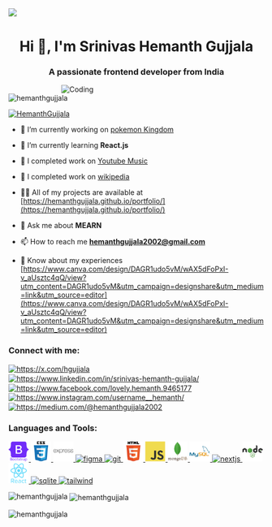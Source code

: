 <img width="1500"  src="https://www.interviewbit.com/blog/wp-content/uploads/2021/08/web-developer-skills.jpg"/>
<h1 align="center">Hi 👋, I'm Srinivas Hemanth Gujjala</h1>
<h3 align="center">A passionate frontend developer from India</h3>
<img align="right" alt="Coding" width="400" src="https://user-images.githubusercontent.com/74038190/212749447-bfb7e725-6987-49d9-ae85-2015e3e7cc41.gif"/>

<p align="left"> <img  src="https://komarev.com/ghpvc/?username=hemanthgujjala&label=Profile%20views&color=0e75b6&style=flat" alt="hemanthgujjala" /> </p>

<p align="left"> <a href="https://x.com/HGujjala" target="blank"><img  width="40" src="https://cdn.pixabay.com/photo/2017/11/10/05/05/twitter-2935414_1280.png" alt="HemanthGujjala" /></a> </p>

- 🔭 I’m currently working on [pokemon Kingdom](https://pokemon-api-lemon.vercel.app)

- 🌱 I’m currently learning **React.js**

- 👯 I completed work on [Youtube Music](https://you-tube-music-react-clone-react-project-1-mugjfghwl481.vercel.app/)

- 🤝 I completed work on [wikipedia](https://hemanth113.ccbp.tech/)

- 👨‍💻 All of my projects are available at [https://hemanthgujjala.github.io/portfolio/](https://hemanthgujjala.github.io/portfolio/)

- 💬 Ask me about **MEARN**

- 📫 How to reach me **hemanthgujjala2002@gmail.com**

- 📄 Know about my experiences [https://www.canva.com/design/DAGR1udo5vM/wAX5dFoPxI-v_aUsztc4qQ/view?utm_content=DAGR1udo5vM&utm_campaign=designshare&utm_medium=link&utm_source=editor](https://www.canva.com/design/DAGR1udo5vM/wAX5dFoPxI-v_aUsztc4qQ/view?utm_content=DAGR1udo5vM&utm_campaign=designshare&utm_medium=link&utm_source=editor)

<h3 align="left">Connect with me:</h3>
<p align="left">
<a href="https://twitter.com/https://x.com/hgujjala" target="blank"><img align="center" src="https://raw.githubusercontent.com/rahuldkjain/github-profile-readme-generator/master/src/images/icons/Social/twitter.svg" alt="https://x.com/hgujjala" height="30" width="40" /></a>
<a href="https://linkedin.com/in/https://www.linkedin.com/in/srinivas-hemanth-gujjala/" target="blank"><img align="center" src="https://raw.githubusercontent.com/rahuldkjain/github-profile-readme-generator/master/src/images/icons/Social/linked-in-alt.svg" alt="https://www.linkedin.com/in/srinivas-hemanth-gujjala/" height="30" width="40" /></a>
<a href="https://fb.com/https://www.facebook.com/lovely.hemanth.9465177" target="blank"><img align="center" src="https://raw.githubusercontent.com/rahuldkjain/github-profile-readme-generator/master/src/images/icons/Social/facebook.svg" alt="https://www.facebook.com/lovely.hemanth.9465177" height="30" width="40" /></a>
<a href="https://instagram.com/https://www.instagram.com/username__hemanth/" target="blank"><img align="center" src="https://raw.githubusercontent.com/rahuldkjain/github-profile-readme-generator/master/src/images/icons/Social/instagram.svg" alt="https://www.instagram.com/username__hemanth/" height="30" width="40" /></a>
<a href="https://medium.com/https://medium.com/@hemanthgujjala2002" target="blank"><img align="center" src="https://raw.githubusercontent.com/rahuldkjain/github-profile-readme-generator/master/src/images/icons/Social/medium.svg" alt="https://medium.com/@hemanthgujjala2002" height="30" width="40" /></a>
</p>

<h3 align="left">Languages and Tools:</h3>
<p align="left"> <a href="https://getbootstrap.com" target="_blank" rel="noreferrer"> <img src="https://raw.githubusercontent.com/devicons/devicon/master/icons/bootstrap/bootstrap-plain-wordmark.svg" alt="bootstrap" width="40" height="40"/> </a> <a href="https://www.w3schools.com/css/" target="_blank" rel="noreferrer"> <img src="https://raw.githubusercontent.com/devicons/devicon/master/icons/css3/css3-original-wordmark.svg" alt="css3" width="40" height="40"/> </a> <a href="https://expressjs.com" target="_blank" rel="noreferrer"> <img src="https://raw.githubusercontent.com/devicons/devicon/master/icons/express/express-original-wordmark.svg" alt="express" width="40" height="40"/> </a> <a href="https://www.figma.com/" target="_blank" rel="noreferrer"> <img src="https://www.vectorlogo.zone/logos/figma/figma-icon.svg" alt="figma" width="40" height="40"/> </a> <a href="https://git-scm.com/" target="_blank" rel="noreferrer"> <img src="https://www.vectorlogo.zone/logos/git-scm/git-scm-icon.svg" alt="git" width="40" height="40"/> </a> <a href="https://www.w3.org/html/" target="_blank" rel="noreferrer"> <img src="https://raw.githubusercontent.com/devicons/devicon/master/icons/html5/html5-original-wordmark.svg" alt="html5" width="40" height="40"/> </a> <a href="https://developer.mozilla.org/en-US/docs/Web/JavaScript" target="_blank" rel="noreferrer"> <img src="https://raw.githubusercontent.com/devicons/devicon/master/icons/javascript/javascript-original.svg" alt="javascript" width="40" height="40"/> </a> <a href="https://www.mongodb.com/" target="_blank" rel="noreferrer"> <img src="https://raw.githubusercontent.com/devicons/devicon/master/icons/mongodb/mongodb-original-wordmark.svg" alt="mongodb" width="40" height="40"/> </a> <a href="https://www.mysql.com/" target="_blank" rel="noreferrer"> <img src="https://raw.githubusercontent.com/devicons/devicon/master/icons/mysql/mysql-original-wordmark.svg" alt="mysql" width="40" height="40"/> </a> <a href="https://nextjs.org/" target="_blank" rel="noreferrer"> <img src="https://cdn.worldvectorlogo.com/logos/nextjs-2.svg" alt="nextjs" width="40" height="40"/> </a> <a href="https://nodejs.org" target="_blank" rel="noreferrer"> <img src="https://raw.githubusercontent.com/devicons/devicon/master/icons/nodejs/nodejs-original-wordmark.svg" alt="nodejs" width="40" height="40"/> </a> <a href="https://reactjs.org/" target="_blank" rel="noreferrer"> <img src="https://raw.githubusercontent.com/devicons/devicon/master/icons/react/react-original-wordmark.svg" alt="react" width="40" height="40"/> </a> <a href="https://www.sqlite.org/" target="_blank" rel="noreferrer"> <img src="https://www.vectorlogo.zone/logos/sqlite/sqlite-icon.svg" alt="sqlite" width="40" height="40"/> </a> <a href="https://tailwindcss.com/" target="_blank" rel="noreferrer"> <img src="https://www.vectorlogo.zone/logos/tailwindcss/tailwindcss-icon.svg" alt="tailwind" width="40" height="40"/> </a> </p>

<p><img align="left" src="https://github-readme-stats.vercel.app/api/top-langs?username=hemanthgujjala&show_icons=true&locale=en&layout=compact" alt="hemanthgujjala" /></p>

<p>&nbsp;<img align="center" src="https://github-readme-stats.vercel.app/api?username=hemanthgujjala&show_icons=true&locale=en" alt="hemanthgujjala" /></p>

<p><img align="center" src="https://github-readme-streak-stats.herokuapp.com/?user=hemanthgujjala&" alt="hemanthgujjala" /></p>
